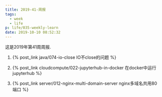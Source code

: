 ```yaml
---
title: 2019-41-周报
tags:
  - week
  - life
p: life/035-weekly-learn
date: 2019-10-10 08:52:32
---
```


这是2019年第41周周报.

1. {% post_link java/074-io-close IO不close的问题 %}

2. {% post_link cloudcompute/022-jupyterhub-in-docker 在docker中运行jupyterhub %}

3. {% post_link server/012-nginx-multi-domain-server nginx多域名共用80端口 %}



